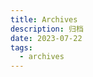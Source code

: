 ```yaml
---
title: Archives
description: 归档
date: 2023-07-22
tags:
  - archives
---
```

<script setup>
import Archives from './components/Archives.vue'
</script>
<Archives/>